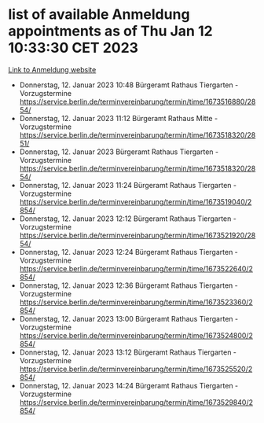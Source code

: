 # list of available Anmeldung appointments as of Thu Jan 12 10:33:30 CET 2023
[Link to Anmeldung website](https://service.berlin.de/terminvereinbarung/termin/tag.php?termin=0&anliegen[]=120686&dienstleisterlist=122210,122217,327316,122219,327312,122227,327314,122231,327346,122243,327348,122252,329742,122260,329745,122262,329748,122254,329751,122271,327278,122273,327274,122277,327276,330436,122280,327294,122282,327290,122284,327292,327539,122291,327270,122285,327266,122286,327264,122296,327268,150230,329760,122301,327282,122297,327286,122294,327284,122312,329763,122314,329775,122304,327330,122311,327334,122309,327332,122281,327352,122279,329772,122276,327324,122274,327326,122267,329766,122246,327318,122251,327320,122257,327322,122208,327298,122226,327300,121362,121364&herkunft=http%3A%2F%2Fservice.berlin.de%2Fdienstleistung%2F120686%2F)
- Donnerstag, 12. Januar 2023 10:48 Bürgeramt Rathaus Tiergarten - Vorzugstermine https://service.berlin.de/terminvereinbarung/termin/time/1673516880/2854/
- Donnerstag, 12. Januar 2023 11:12 Bürgeramt Rathaus Mitte - Vorzugstermine https://service.berlin.de/terminvereinbarung/termin/time/1673518320/2851/
- Donnerstag, 12. Januar 2023  Bürgeramt Rathaus Tiergarten - Vorzugstermine https://service.berlin.de/terminvereinbarung/termin/time/1673518320/2854/
- Donnerstag, 12. Januar 2023 11:24 Bürgeramt Rathaus Tiergarten - Vorzugstermine https://service.berlin.de/terminvereinbarung/termin/time/1673519040/2854/
- Donnerstag, 12. Januar 2023 12:12 Bürgeramt Rathaus Tiergarten - Vorzugstermine https://service.berlin.de/terminvereinbarung/termin/time/1673521920/2854/
- Donnerstag, 12. Januar 2023 12:24 Bürgeramt Rathaus Tiergarten - Vorzugstermine https://service.berlin.de/terminvereinbarung/termin/time/1673522640/2854/
- Donnerstag, 12. Januar 2023 12:36 Bürgeramt Rathaus Tiergarten - Vorzugstermine https://service.berlin.de/terminvereinbarung/termin/time/1673523360/2854/
- Donnerstag, 12. Januar 2023 13:00 Bürgeramt Rathaus Tiergarten - Vorzugstermine https://service.berlin.de/terminvereinbarung/termin/time/1673524800/2854/
- Donnerstag, 12. Januar 2023 13:12 Bürgeramt Rathaus Tiergarten - Vorzugstermine https://service.berlin.de/terminvereinbarung/termin/time/1673525520/2854/
- Donnerstag, 12. Januar 2023 14:24 Bürgeramt Rathaus Tiergarten - Vorzugstermine https://service.berlin.de/terminvereinbarung/termin/time/1673529840/2854/
